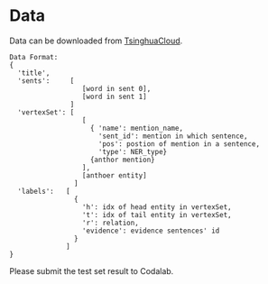 # Data

Data can be downloaded from [TsinghuaCloud](https://cloud.tsinghua.edu.cn/d/5d8628d7f0b6453a8d7c/).


```
Data Format:
{
  'title',
  'sents':     [
                  [word in sent 0],
                  [word in sent 1]
               ]
  'vertexSet': [
                  [
                    { 'name': mention_name, 
                      'sent_id': mention in which sentence, 
                      'pos': postion of mention in a sentence, 
                      'type': NER_type}
                    {anthor mention}
                  ], 
                  [anthoer entity]
                ]
  'labels':   [
                {
                  'h': idx of head entity in vertexSet,
                  't': idx of tail entity in vertexSet,
                  'r': relation,
                  'evidence': evidence sentences' id
                }
              ]
}
```

Please submit the test set result to Codalab.
